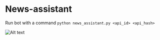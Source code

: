 # News-assistant

Run bot with a command `python news_assistant.py <api_id> <api_hash>`

![Alt text](record.gif)
